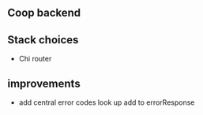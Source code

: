 ## Coop backend

## Stack choices

- Chi router


## improvements
- add central error codes look up add to errorResponse